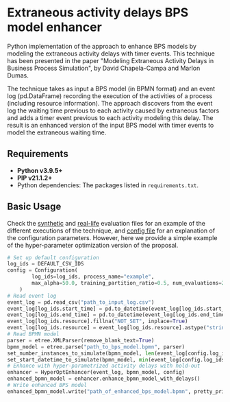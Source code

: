 # Extraneous activity delays BPS model enhancer

Python implementation of the approach to enhance BPS models by modeling the extraneous activity delays with timer events.
This technique has been presented in the paper "Modeling Extraneous Activity Delays in Business Process Simulation", by David Chapela-Campa and Marlon Dumas.


The technique takes as input a BPS model (in BPMN format) and an event log (pd.DataFrame) recording the execution of the activities of a process (including resource information).
The approach discovers from the event log the waiting time previous to each activity caused by extraneous factors and adds a timer event previous to each activity modeling this delay.
The result is an enhanced version of the input BPS model with timer events to model the extraneous waiting time.

## Requirements

- **Python v3.9.5+**
- **PIP v21.1.2+**
- Python dependencies: The packages listed in `requirements.txt`.

## Basic Usage

Check the [synthetic](https://github.com/AutomatedProcessImprovement/extraneous-activity-delays/blob/main/tests/synthetic-evaluation.py) and [real-life](https://github.com/AutomatedProcessImprovement/extraneous-activity-delays/blob/main/tests/real-life-evaluation.py) evaluation files for an example of the different executions of the technique, and [config file](https://github.com/AutomatedProcessImprovement/extraneous-activity-delays/blob/main/src/extraneous_activity_delays/config.py) for an explanation of the configuration parameters.
However, here we provide a simple example of the hyper-parameter optimization version of the proposal.

```python
# Set up default configuration
log_ids = DEFAULT_CSV_IDS
config = Configuration(
        log_ids=log_ids, process_name="example",
        max_alpha=50.0, training_partition_ratio=0.5, num_evaluations=200
    )
# Read event log
event_log = pd.read_csv("path_to_input_log.csv")
event_log[log_ids.start_time] = pd.to_datetime(event_log[log_ids.start_time], utc=True)
event_log[log_ids.end_time] = pd.to_datetime(event_log[log_ids.end_time], utc=True)
event_log[log_ids.resource].fillna("NOT_SET", inplace=True)
event_log[log_ids.resource] = event_log[log_ids.resource].astype("string")
# Read BPMN model
parser = etree.XMLParser(remove_blank_text=True)
bpmn_model = etree.parse("path_to_bps_model.bpmn", parser)
set_number_instances_to_simulate(bpmn_model, len(event_log[config.log_ids.case].unique()))
set_start_datetime_to_simulate(bpmn_model, min(event_log[config.log_ids.start_time]))
# Enhance with hyper-parametrized activity delays with hold-out
enhancer = HyperOptEnhancer(event_log, bpmn_model, config)
enhanced_bpmn_model = enhancer.enhance_bpmn_model_with_delays()
# Write enhanced BPS model
enhanced_bpmn_model.write("path_of_enhanced_bps_model.bpmn", pretty_print=True)
```
